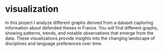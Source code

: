 # visualization
In this project I analyze different graphs derived from a dataset capturing information about defended theses in France. You will find different graphs, showing patterns, trends, and notable observations that emerge from the data. These visualizations provide insights into the changing landscape of disciplines and language preferences over time. 
